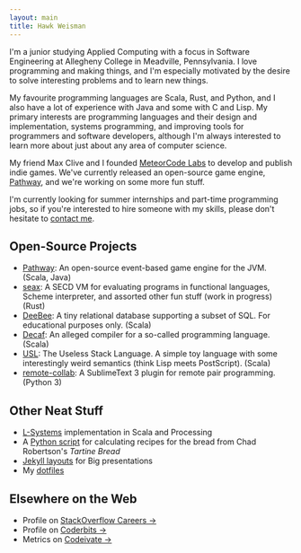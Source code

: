 ```yaml
---
layout: main
title: Hawk Weisman
---
```


I'm a junior studying Applied Computing with a focus in Software Engineering at Allegheny College in Meadville, Pennsylvania. I love programming and making things, and I'm especially motivated by the desire to solve interesting problems and to learn new things.

My favourite programming languages are Scala, Rust, and Python, and I also have a lot of experience with Java and some with C and Lisp. My primary interests are programming languages and their design and implementation, systems programming, and improving tools for programmers and software developers, although I'm always interested to learn more about just about any area of computer science.

My friend Max Clive and I founded [MeteorCode Labs](https://meteorcodelabs.com) to develop and publish indie games. We've currently released an open-source game engine, [Pathway](https://github.com/MeteorCode/Pathway), and we're working on some more fun stuff.

I'm currently looking for summer internships and part-time programming jobs, so if you're interested to hire someone with my skills, please don't hesitate to [contact me](hawk.weisman@gmail.com).

Open-Source Projects
--------------------

+ [Pathway](https://github.com/MeteorCode/Pathway): An open-source event-based game engine for the JVM. (Scala, Java)
+ [seax](seax): A SECD VM for evaluating programs in functional languages, Scheme interpreter, and assorted other fun stuff (work in progress) (Rust)
+ [DeeBee](deebee): A tiny relational database supporting a subset of SQL. For educational purposes only. (Scala)
+ [Decaf](decaf): An alleged compiler for a so-called programming language. (Scala)
+ [USL](https://github.com/hawkw/USL): The Useless Stack Language. A simple toy language with some interestingly weird semantics (think Lisp meets PostScript). (Scala)
+ [remote-collab](http://teamremote.github.io/remote-sublime/): A SublimeText 3 plugin for remote pair programming. (Python 3)


Other Neat Stuff
----------------

+ [L-Systems](http://hawkweisman.me/notebook/programming,computer/science,scala/2015/02/15/l-systems/) implementation in Scala and Processing
+ A [Python script](https://github.com/hawkw/breadplan) for calculating recipes for the bread from Chad Robertson's _Tartine Bread_
+ [Jekyll layouts](https://github.com/hawkw/bigyll) for Big presentations
+ My [dotfiles](https://github.com/hawkw/dotfiles)

Elsewhere on the Web
--------------------

+ Profile on [StackOverflow Careers &#8594;](https://careers.stackoverflow.com/hawkw)
+ Profile on [Coderbits &#8594;](https://coderbits.com/Hawk)
+ Metrics on [Codeivate &#8594;](http://www.codeivate.com/users/hawk) 
